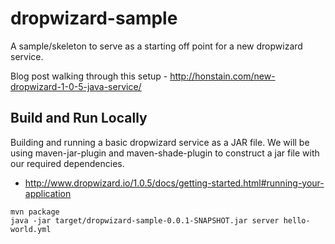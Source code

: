 # dropwizard-sample
A sample/skeleton to serve as a starting off point for a new dropwizard service.

Blog post walking through this setup - http://honstain.com/new-dropwizard-1-0-5-java-service/

## Build and Run Locally
Building and running a basic dropwizard service as a JAR file.
We will be using maven-jar-plugin and maven-shade-plugin to construct a jar file with our required dependencies.
* http://www.dropwizard.io/1.0.5/docs/getting-started.html#running-your-application
```
mvn package
java -jar target/dropwizard-sample-0.0.1-SNAPSHOT.jar server hello-world.yml
```
